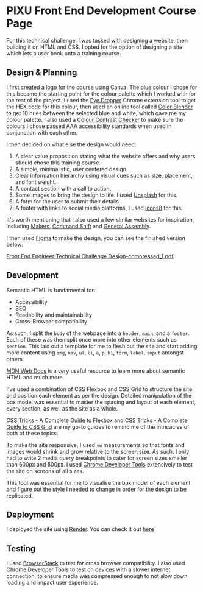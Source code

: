 # PIXU Front End Development Course Page

For this technical challenge, I was tasked with designing a website, then building it on HTML and CSS.
I opted for the option of designing a site which lets a user book onto a training course. 

## Design & Planning

I first created a logo for the course using [Canva](https://www.canva.com/). The blue colour I chose for this became the starting point for the colour palette which I worked with for the rest of the project. I used the [Eye Dropper](https://eyedropper.org/) Chrome extension tool to get the HEX code for this colour, then used an online tool called [Color Blender](https://meyerweb.com/eric/tools/color-blend/#:::hex) to get 10 hues between the selected blue and white, which gave me my colour palette. I also used a [Colour Contrast Checker](https://colourcontrast.cc/) to make sure the colours I chose passed AAA accessibility standards when used in conjunction with each other.

I then decided on what else the design would need:

1. A clear value proposition stating what the website offers and why users should chose this training course.
2. A simple, minimalistic, user centered design.
3. Clear information hierarchy using visual cues such as size, placement, and font weight.
4. A contact section with a call to action.
5. Some images to bring the design to life. I used [Unsplash](https://unsplash.com/) for this.
6. A form for the user to submit their details.
7. A footer with links to social media platforms, I used [Icons8](https://icons8.com/icons) for this.

It's worth mentioning that I also used a few similar websites for inspiration, including [Makers](https://makers.tech/), [Command Shift](https://www.commandshift.co/) and [General Assembly](https://generalassemb.ly/education/front-end-web-development/london).

I then used [Figma](https://www.figma.com/) to make the design, you can see the finished version below:

[Front End Engineer Technical Challenge Design-compressed_1.pdf](https://github.com/josenymad/front-end-engineer-technical-challenge/files/13207313/Front.End.Engineer.Technical.Challenge.Design-compressed_1.pdf)

## Development

Semantic HTML is fundamental for:

- Accessibility
- SEO
- Readability and maintainability
- Cross-Browser compatibility

As such, I split the `body` of the webpage into a `header`, `main`, and a `footer`. Each of these was then split once more into other elements such as `section`. This laid out a template for me to flesh out the site and start adding more content using `img`, `nav`, `ul`, `li`, `a`, `p`, `h1`, `form`, `label`, `input` amongst others.

[MDN Web Docs](https://developer.mozilla.org/en-US/) is a very useful resource to learn more about semantic HTML and much more.

I've used a combination of CSS Flexbox and CSS Grid to structure the site and position each element as per the design. Detailed manipulation of the box model was essential to master the spacing and layout of each element, every section, as well as the site as a whole.

[CSS Tricks - A Complete Guide to Flexbox](https://css-tricks.com/snippets/css/a-guide-to-flexbox/) and [CSS Tricks - A Complete Guide to CSS Grid](https://css-tricks.com/snippets/css/complete-guide-grid/) are my go-to guides to remind me of the intricacies of both of these topics.

To make the site responsive, I used `vw` measurements so that fonts and images would shrink and grow relative to the screen size. As such, I only had to write 2 media query breakpoints to cater for screen sizes smaller than 600px and 500px. I used [Chrome Developer Tools](https://developer.chrome.com/docs/devtools/) extensively to test the site on screens of all sizes.

This tool was essential for me to visualise the box model of each element and figure out the style I needed to change in order for the design to be replicated.

## Deployment

I deployed the site using [Render](https://render.com/). You can check it out [here](https://front-end-engineer-technical-challenge.onrender.com/) 

## Testing

I used [BrowserStack](https://www.browserstack.com/) to test for cross browser compatibility. I also used Chrome Developer Tools to test on devices with a slower internet connection, to ensure media was compressed enough to not slow down loading and impact user experience.